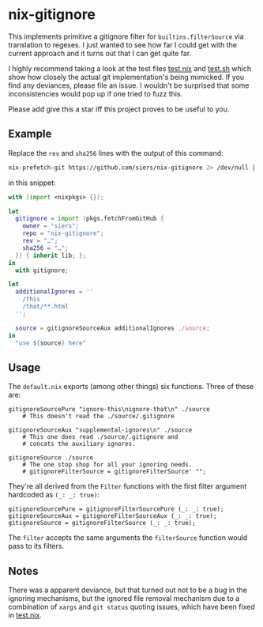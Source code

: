 # nix-gitignore
This implements primitive a gitignore filter for `builtins.filterSource` via
translation to regexes. I just wanted to see how far I could get with the
current approach and it turns out that I can get quite far.

I highly recommend taking a look at the test files
[test.nix](https://github.com/siers/nix-gitignore/blob/master/test.nix) and
[test.sh](https://github.com/siers/nix-gitignore/blob/master/test.sh)
which show how closely the actual git implementation's being mimicked.
If you find any deviances, please file an issue. I wouldn't be surprised that
some inconsistencies would pop up if one tried to fuzz this.

Please add give this a star iff this project proves to be useful to you.

## Example

Replace the `rev` and `sha256` lines with the output of this command:

```bash
nix-prefetch-git https://github.com/siers/nix-gitignore 2> /dev/null | jq -r '"rev = \"\(.rev)\";\nsha256 = \"\(.sha256)\";"'
```

in this snippet:

```nix
with (import <nixpkgs> {});

let
  gitignore = import (pkgs.fetchFromGitHub {
    owner = "siers";
    repo = "nix-gitignore";
    rev = "…";
    sha256 = "…";
  }) { inherit lib; };
in
  with gitignore;

let
  additionalIgnores = ''
    /this
    /that/**.html
  '';

  source = gitignoreSourceAux additionalIgnores ./source;
in
  "use ${source} here"
```

## Usage

The `default.nix` exports (among other things) six functions. Three of these are:

    gitignoreSourcePure "ignore-this\nignore-that\n" ./source
        # This doesn't read the ./source/.gitignore

    gitignoreSourceAux "supplemental-ignores\n" ./source
        # This one does read ./source/.gitignore and
        # concats the auxiliary ignores.

    gitignoreSource ./source
        # The one stop shop for all your ignoring needs.
        # gitignoreFilterSource = gitignoreFilterSource' "";

They're all derived from the `Filter` functions with the first filter argument hardcoded as `(_: _: true)`:

    gitignoreSourcePure = gitignoreFilterSourcePure (_: _: true);
    gitignoreSourceAux = gitignoreFilterSourceAux (_: _: true);
    gitignoreSource = gitignoreFilterSource (_: _: true);

The `filter` accepts the same arguments the `filterSource` function would pass to its filters.

## Notes

There was a apparent deviance, but that turned out not to be a
bug in the ignoring mechanisms, but the ignored file removal mechanism due to
a combination of `xargs` and `git status` quoting issues,
which have been fixed in [test.nix](https://github.com/siers/nix-gitignore/blob/553d394ba07fefc5a89e2d6a645b895419271060/test.nix#L42-L46).
